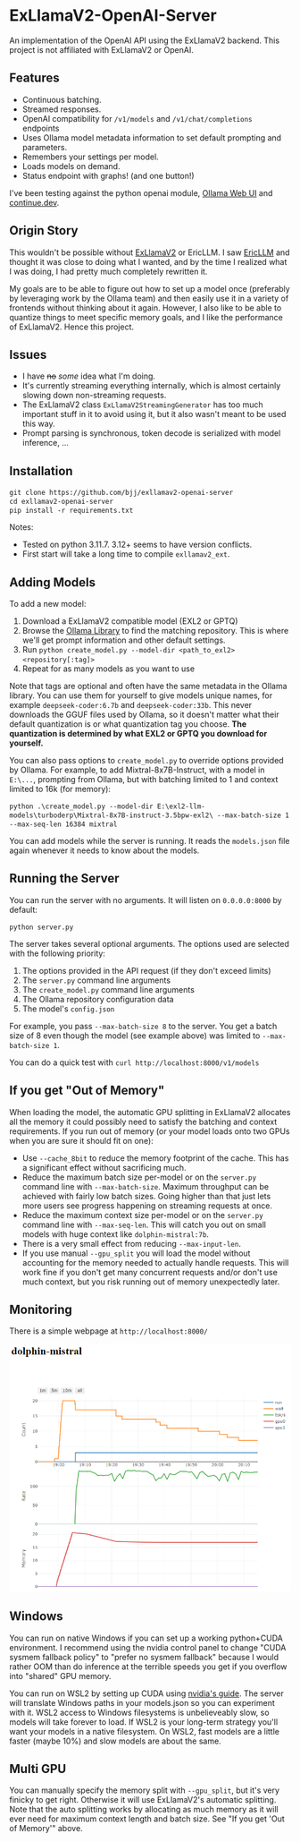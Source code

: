 # ExLlamaV2-OpenAI-Server

An implementation of the OpenAI API using the ExLlamaV2 backend.
This project is not affiliated with ExLlamaV2 or OpenAI.

## Features

* Continuous batching.
* Streamed responses.
* OpenAI compatibility for `/v1/models` and `/v1/chat/completions` endpoints
* Uses Ollama model metadata information to set default prompting and parameters.
* Remembers your settings per model.
* Loads models on demand.
* Status endpoint with graphs! (and one button!)

I've been testing against the python openai module, [Ollama Web UI](https://github.com/ollama-webui/ollama-webui) and [continue.dev](https://continue.dev/).

## Origin Story

This wouldn't be possible without [ExLlamaV2](https://github.com/turboderp/exllamav2) or EricLLM. I saw [EricLLM](https://github.com/epolewski/EricLLM) and thought it was close to
doing what I wanted, and by the time I realized what I was doing, I had pretty much completely rewritten it.

My goals are to be able to figure out how to set up a model once (preferably by leveraging work by the Ollama team) and then easily use it in a variety of frontends without thinking about it again. However, I also like to be able to quantize things to meet specific memory goals, and I like the performance of ExLlamaV2. Hence this project.

## Issues

* I have ~~no~~ _some_ idea what I'm doing.
* It's currently streaming everything internally, which is almost certainly slowing down non-streaming requests.
* The ExLlamaV2 class `ExLlamaV2StreamingGenerator` has too much important stuff in it to avoid using it, but it also wasn't meant to be used this way.
* Prompt parsing is synchronous, token decode is serialized with model inference, ...

## Installation

```
git clone https://github.com/bjj/exllamav2-openai-server
cd exllamav2-openai-server
pip install -r requirements.txt
```

Notes:
* Tested on python 3.11.7. 3.12+ seems to have version conflicts.
* First start will take a long time to compile `exllamav2_ext`.

## Adding Models

To add a new model:

1. Download a ExLlamaV2 compatible model (EXL2 or GPTQ)
2. Browse the [Ollama Library](https://ollama.ai/library) to find the matching repository. This is where we'll get prompt information and other default settings.
3. Run `python create_model.py --model-dir <path_to_exl2> <repository[:tag]>`
4. Repeat for as many models as you want to use

Note that tags are optional and often have the same metadata in the Ollama library. You can use them for yourself to give models unique names, for example `deepseek-coder:6.7b` and `deepseek-coder:33b`. This never downloads the GGUF files used by Ollama, so it doesn't matter what their default quantization is or what quantization tag you choose. **The quantization is determined by what EXL2 or GPTQ you download for yourself.**

You can also pass options to `create_model.py` to override options provided by Ollama. For example, to add Mixtral-8x7B-Instruct, with a model in `E:\...`, prompting from Ollama, but with batching limited to 1 and context limited to 16k (for memory):

```
python .\create_model.py --model-dir E:\exl2-llm-models\turboderp\Mixtral-8x7B-instruct-3.5bpw-exl2\ --max-batch-size 1 --max-seq-len 16384 mixtral
```

You can add models while the server is running. It reads the `models.json` file again whenever it needs to know about the models.

## Running the Server

You can run the server with no arguments. It will listen on `0.0.0.0:8000` by default:

```
python server.py
```

The server takes several optional arguments. The options used are selected with the following priority:

1. The options provided in the API request (if they don't exceed limits)
2. The `server.py` command line arguments
3. The `create_model.py` command line arguments
4. The Ollama repository configuration data
5. The model's `config.json`

For example, you pass `--max-batch-size 8` to the server. You get a batch size of 8 even though the model (see example above) was limited to `--max-batch-size 1`.

You can do a quick test with `curl http://localhost:8000/v1/models`

## If you get "Out of Memory"

When loading the model, the automatic GPU splitting in ExLlamaV2 allocates all the memory it could possibly need to satisfy the batching and context requirements. If you run out of memory (or your model loads onto two GPUs when you are sure it should fit on one):

* Use `--cache_8bit` to reduce the memory footprint of the cache. This has a significant effect without sacrificing much.
* Reduce the maximum batch size per-model or on the `server.py` command line with `--max-batch-size`. Maximum throughput can be achieved with fairly low batch sizes. Going higher than that just lets more users see progress happening on streaming requests at once.
* Reduce the maximum context size per-model or on the `server.py` command line with `--max-seq-len`. This will catch you out on small models with huge context like `dolphin-mistral:7b`.
* There is a very small effect from reducing `--max-input-len`.
* If you use manual `--gpu_split` you will load the model without accounting for the memory needed to actually handle requests. This will work fine if you don't get many concurrent requests and/or don't use much context, but you risk running out of memory unexpectedly later.

## Monitoring

There is a simple webpage at `http://localhost:8000/`

![screenshot](batchplot.png)

## Windows

You can run on native Windows if you can set up a working python+CUDA environment. I recommend using the nvidia control panel to change "CUDA sysmem fallback policy" to "prefer no sysmem fallback" because I would rather OOM than do inference at the terrible speeds you get if you overflow into "shared" GPU memory.

You can run on WSL2 by setting up CUDA using [nvidia's guide](https://docs.nvidia.com/cuda/wsl-user-guide/index.html). The server will translate Windows paths in your models.json so you can experiment with it. WSL2 access to Windows filesystems is unbelieveably slow, so models will take forever to load. If WSL2 is your long-term strategy you'll want your models in a native filesystem. On WSL2, fast models are a little faster (maybe 10%) and slow models are about the same.

## Multi GPU

You can manually specify the memory split with `--gpu_split`, but it's very finicky to get right. Otherwise it will use ExLlamaV2's automatic splitting. Note that the auto splitting works by allocating as much memory as it will ever need for maximum context length and batch size. See "If you get 'Out of Memory'" above.
